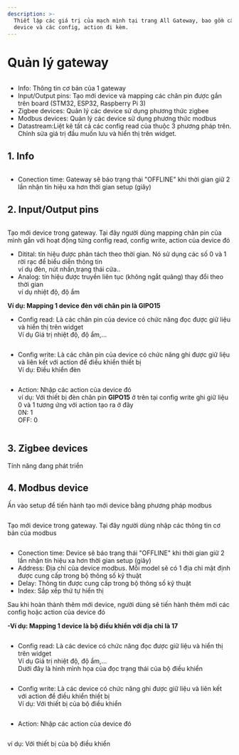 ```yaml
---
description: >-
  Thiết lập các giá trị của mạch mình tại trang All Gateway, bao gồm cấu hình
  device và các config, action đi kèm.
---
```


# Quản lý gateway



<figure><img src="../.gitbook/assets/image (37).png" alt=""><figcaption></figcaption></figure>

* Info: Thông tin cơ bản của 1 gateway
* Input/Output pins: Tạo mới device và mapping các chân pin được gắn trên board (STM32, ESP32, Raspberry Pi 3)
* Zigbee devices: Quản lý các device sử dụng phương thức zigbee
* Modbus devices: Quản lý các device sử dụng phương thức modbus
* Datastream:Liệt kê tất cả các config read của thuộc 3 phương pháp trên. Chỉnh sửa giá trị đầu muốn lưu và hiển thị trên widget.

## 1.  Info

<figure><img src="../.gitbook/assets/image (22).png" alt=""><figcaption></figcaption></figure>

* Conection time: Gateway sẽ báo trạng thái "OFFLINE" khi thời gian giữ 2 lần nhận tín hiệu xa hơn thời gian setup (giây)

## 2. Input/Output pins

<figure><img src="../.gitbook/assets/image (10) (4) (1).png" alt=""><figcaption></figcaption></figure>

Tạo mới device trong gateway. Tại đây người dùng mapping chân pin của mình gắn với hoạt động từng config read, config write, action của device đó

* Ditital: tín hiệu được phân tách theo thời gian. Nó sử dụng các số 0 và 1 rời rạc để biểu diễn thông tin\
  ví dụ đèn, nút nhấn,trạng thái cửa..
* Analog:  tín hiệu được truyền liên tục (không ngắt quãng) thay đổi theo thời gian\
  ví dụ nhiệt độ, độ ẩm

**Ví dụ: Mapping 1 device đèn với chân pin là GIPO15**

* Config read: Là các chân pin của device có chức năng đọc được giữ liệu và hiển thị trên widget\
  Ví dụ Giá trị nhiệt độ, độ ẩm,...

<figure><img src="../.gitbook/assets/image (1) (4).png" alt=""><figcaption></figcaption></figure>

* Config write: Là các chân pin của device có chức năng ghi được giữ liệu và liên kết với action để điều khiển thiết bị\
  Ví dụ: Điều khiển đèn

<figure><img src="../.gitbook/assets/image (5) (1) (1).png" alt=""><figcaption></figcaption></figure>

* Action: Nhập các action của device đó \
  ví dụ: Với thiết bị đèn chân pin **GIPO15** ở trên tại config write ghi giữ liệu 0 và 1 tương ứng với action tạo ra ở đây\
  0N: 1\
  OFF: 0&#x20;

<figure><img src="../.gitbook/assets/image (7) (1).png" alt=""><figcaption></figcaption></figure>

## 3. Zigbee devices

Tính năng đang phát triển

## 4. Modbus device

Ấn vào setup để tiến hành tạo mới device bằng phương pháp modbus

<figure><img src="../.gitbook/assets/image (8) (2).png" alt=""><figcaption></figcaption></figure>

Tạo mới device trong gateway. Tại đây người dùng nhập các thông tin cơ bản của modbus

<figure><img src="../.gitbook/assets/image (9) (2).png" alt=""><figcaption></figcaption></figure>

* Conection time: Device sẽ báo trạng thái "OFFLINE" khi thời gian giữ 2 lần nhận tín hiệu xa hơn thời gian setup (giây)
* Address: Địa chỉ của device modbus. Mỗi model sẽ có 1 địa chỉ mật định được cung cấp trong bộ thông số kỹ thuật
* Delay: Thông tin được cung cấp trong bộ thông số kỹ thuật
* Index: Sắp xếp thứ tự hiển thị

Sau khi hoàn thành thêm mới device, người dùng sẽ tiến hành thêm mới các config hoặc action của device đó

**-Ví dụ: Mapping 1 device là bộ điều khiển với địa chỉ là 17**

<figure><img src="../.gitbook/assets/image (5) (1).png" alt=""><figcaption></figcaption></figure>

* Config read: Là các device có chức năng đọc được giữ liệu và hiển thị trên widget\
  Ví dụ Giá trị nhiệt độ, độ ẩm,...\
  Dưới đây là hình mình họa của đọc trạng thái của bộ điều khiển

<figure><img src="../.gitbook/assets/image (11).png" alt=""><figcaption></figcaption></figure>

* Config write: Là các device có chức năng ghi được giữ liệu và liên kết với action để điều khiển thiết bị\
  Ví dụ: Với thiết bị của bộ điều khiển

<figure><img src="../.gitbook/assets/image (41).png" alt=""><figcaption></figcaption></figure>

* Action: Nhập các action của device đó

<figure><img src="../.gitbook/assets/image (1) (5).png" alt=""><figcaption></figcaption></figure>

ví dụ: Với thiết bị của bộ điều khiển

<figure><img src="../.gitbook/assets/image (4) (3).png" alt=""><figcaption></figcaption></figure>


